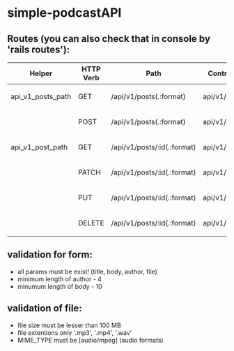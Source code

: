 # simple-podcastAPI

## Routes (you can also check that in console by 'rails routes'):
<table id='route_table' class='route_table'>
  <thead>
    <tr>
      <th>Helper</th>
      <th>HTTP Verb</th>
      <th>Path</th>
      <th>Controller#Action</th>
    </tr>
  </thead>
  <tbody class='exact_matches' id='exact_matches'>
  </tbody>
  <tbody class='fuzzy_matches' id='fuzzy_matches'>
  </tbody>
  <tbody>
    <tr class='route_row' data-helper='path'>
  <td data-route-name='api_v1_posts'>
      api_v1_posts<span class='helper'>_path</span>
  </td>
  <td>
    GET
  </td>
  <td data-route-path='/api/v1/posts(.:format)'>
    /api/v1/posts(.:format)
  </td>
  <td>
    <p>api/v1/posts#index</p>
  </td>
</tr>
<tr class='route_row' data-helper='path'>
  <td data-route-name=''>
  </td>
  <td>
    POST
  </td>
  <td data-route-path='/api/v1/posts(.:format)'>
    /api/v1/posts(.:format)
  </td>
  <td>
    <p>api/v1/posts#create</p>
  </td>
</tr>
<tr class='route_row' data-helper='path'>
  <td data-route-name='api_v1_post'>
      api_v1_post<span class='helper'>_path</span>
  </td>
  <td>
    GET
  </td>
  <td data-route-path='/api/v1/posts/:id(.:format)'>
    /api/v1/posts/:id(.:format)
  </td>
  <td>
    <p>api/v1/posts#show</p>
  </td>
</tr>
<tr class='route_row' data-helper='path'>
  <td data-route-name=''>
  </td>
  <td>
    PATCH
  </td>
  <td data-route-path='/api/v1/posts/:id(.:format)'>
    /api/v1/posts/:id(.:format)
  </td>
  <td>
    <p>api/v1/posts#update</p>
  </td>
</tr>
<tr class='route_row' data-helper='path'>
  <td data-route-name=''>
  </td>
  <td>
    PUT
  </td>
  <td data-route-path='/api/v1/posts/:id(.:format)'>
    /api/v1/posts/:id(.:format)
  </td>
  <td>
    <p>api/v1/posts#update</p>
  </td>
</tr>
<tr class='route_row' data-helper='path'>
  <td data-route-name=''>
  </td>
  <td>
    DELETE
  </td>
  <td data-route-path='/api/v1/posts/:id(.:format)'>
    /api/v1/posts/:id(.:format)
  </td>
  <td>
    <p>api/v1/posts#destroy</p>
  </td>
</tr>
  </tbody>
</table>

## validation for form:

* all params must be exist! (title, body, author, file)
* minimum length of author - 4
* minumum length of body - 10

## validation of file:

* file size must be lesser than 100 MB
* file extentions only '.mp3', '.mp4', '.wav'
* MIME_TYPE must be [audio/mpeg] (audio formats)

